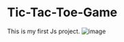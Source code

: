 # Tic-Tac-Toe-Game
This is my first Js project.
![image](https://github.com/Sadikkhan02/Tic-Tac-Toe-Game/assets/142154858/83859cc7-ee5d-4628-a2cb-3e2b6f7abb49)

